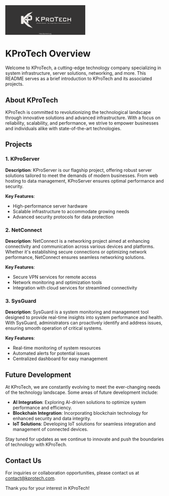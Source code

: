 <img src="/profile/assets/bia.png" alt="Project Logo" width="50%">

# KProTech Overview

Welcome to KProTech, a cutting-edge technology company specializing in system infrastructure, server solutions, networking, and more. This README serves as a brief introduction to KProTech and its associated projects.

## About KProTech

KProTech is committed to revolutionizing the technological landscape through innovative solutions and advanced infrastructure. With a focus on reliability, scalability, and performance, we strive to empower businesses and individuals alike with state-of-the-art technologies.

## Projects

### 1. KProServer

**Description**: KProServer is our flagship project, offering robust server solutions tailored to meet the demands of modern businesses. From web hosting to data management, KProServer ensures optimal performance and security.

**Key Features**:
- High-performance server hardware
- Scalable infrastructure to accommodate growing needs
- Advanced security protocols for data protection

### 2. NetConnect

**Description**: NetConnect is a networking project aimed at enhancing connectivity and communication across various devices and platforms. Whether it's establishing secure connections or optimizing network performance, NetConnect ensures seamless networking solutions.

**Key Features**:
- Secure VPN services for remote access
- Network monitoring and optimization tools
- Integration with cloud services for streamlined connectivity

### 3. SysGuard

**Description**: SysGuard is a system monitoring and management tool designed to provide real-time insights into system performance and health. With SysGuard, administrators can proactively identify and address issues, ensuring smooth operation of critical systems.

**Key Features**:
- Real-time monitoring of system resources
- Automated alerts for potential issues
- Centralized dashboard for easy management

## Future Development

At KProTech, we are constantly evolving to meet the ever-changing needs of the technology landscape. Some areas of future development include:

- **AI Integration**: Exploring AI-driven solutions to optimize system performance and efficiency.
- **Blockchain Integration**: Incorporating blockchain technology for enhanced security and data integrity.
- **IoT Solutions**: Developing IoT solutions for seamless integration and management of connected devices.

Stay tuned for updates as we continue to innovate and push the boundaries of technology with KProTech.

## Contact Us

For inquiries or collaboration opportunities, please contact us at [contact@kprotech.com](mailto:contact@kprotech.com).

Thank you for your interest in KProTech!
